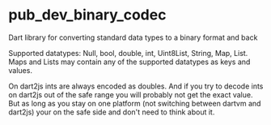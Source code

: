 # pub_dev_binary_codec
Dart library for converting standard data types to a binary format and back

Supported datatypes: Null, bool, double, int, Uint8List, String, Map, List. Maps and Lists may contain any of the supported datatypes as keys and values.

On dart2js ints are always encoded as doubles. And if you try to decode ints on dart2js out of the safe range you will probably not get the exact value. But as long as you stay on one platform (not switching between dartvm and dart2js) your on the safe side and don't need to think about it.
